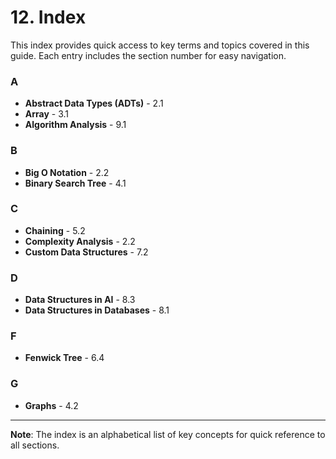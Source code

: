 
# 12. Index

This index provides quick access to key terms and topics covered in this guide. Each entry includes the section number for easy navigation.

### A

- **Abstract Data Types (ADTs)** - 2.1
- **Array** - 3.1
- **Algorithm Analysis** - 9.1

### B

- **Big O Notation** - 2.2
- **Binary Search Tree** - 4.1

### C

- **Chaining** - 5.2
- **Complexity Analysis** - 2.2
- **Custom Data Structures** - 7.2

### D

- **Data Structures in AI** - 8.3
- **Data Structures in Databases** - 8.1

### F

- **Fenwick Tree** - 6.4

### G

- **Graphs** - 4.2

---

**Note**: The index is an alphabetical list of key concepts for quick reference to all sections.

